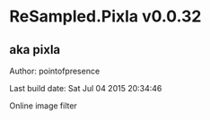 # ReSampled.Pixla v0.0.32
## aka pixla

Author: pointofpresence

Last build date: Sat Jul 04 2015 20:34:46

Online image filter